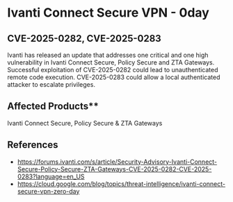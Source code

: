 # Ivanti Connect Secure VPN - 0day 
## CVE-2025-0282, CVE-2025-0283
Ivanti has released an update that addresses one critical and one high vulnerability in Ivanti Connect Secure, Policy Secure and ZTA Gateways. Successful exploitation of CVE-2025-0282 could lead to unauthenticated remote code execution. CVE-2025-0283 could allow a local authenticated attacker to escalate privileges.  

## Affected Products**
Ivanti Connect Secure, Policy Secure & ZTA Gateways

## References 
* https://forums.ivanti.com/s/article/Security-Advisory-Ivanti-Connect-Secure-Policy-Secure-ZTA-Gateways-CVE-2025-0282-CVE-2025-0283?language=en_US
* https://cloud.google.com/blog/topics/threat-intelligence/ivanti-connect-secure-vpn-zero-day

